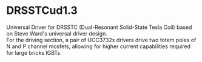 # DRSSTCud1.3
Universal Driver for DRSSTC (Dual-Resonant Solid-State Tesla Coil) based on Steve Ward's universal driver design.<br>
For the driving section, a pair of UCC3732x drivers drive two totem poles of N and P channel mosfets, allowing for higher current capabilities required for large bricks IGBTs.

